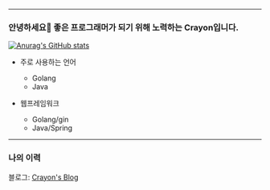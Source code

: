 * * *
### 안녕하세요🐳 좋은 프로그래머가 되기 위해 노력하는 Crayon입니다.
[![Anurag's GitHub stats](https://github-readme-stats.vercel.app/api/lsh328328=anuraghazra)](https://github.com/anuraghazra/github-readme-stats)
* 주로 사용하는 언어
    * Golang
    * Java

* 웹프레임워크
    * Golang/gin
    * Java/Spring
* * *
### 나의 이력
블로그: [Crayon's Blog](https://crayonlee.tistory.com/, "Blog 바로가기")
